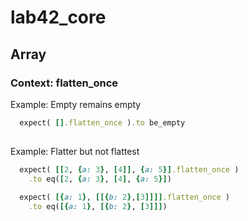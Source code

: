 
# lab42\_core


## Array

### Context: flatten\_once

Example: Empty remains empty

```ruby :example
  expect( [].flatten_once ).to be_empty
    
```

Example: Flatter but not flattest

```ruby :example 
  expect( [[2, {a: 3}, [4]], {a: 5}].flatten_once )
    .to eq([2, {a: 3}, [4], {a: 5}])
    
  expect( [{a: 1}, [[{b: 2},[3]]]].flatten_once )
    .to eq([{a: 1}, [{b: 2}, [3]]])
```
